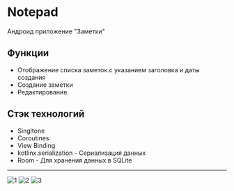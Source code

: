 # Notepad
Андроид приложение "Заметки"
## Функции
* Отображение списка заметок.с указанием заголовка и даты создания
* Создание заметки
* Редактирование

## Стэк технологий
* Singltone
* Coroutines
* View Binding
* kotlinx.serialization - Сериализация данных
* Room - Для хранения данных в SQLite
***

![1](https://user-images.githubusercontent.com/98692719/182631445-a0a6783d-8368-4602-9f44-4fd33cfd8338.png "Список заметок")
![2](https://user-images.githubusercontent.com/98692719/182631458-de201097-4b53-4534-aa10-9bbbba66ba25.png "Создание заметки")
![3](https://user-images.githubusercontent.com/98692719/182631457-42aced0d-e89b-4795-8486-76ff326c70af.png "Редактирование")

